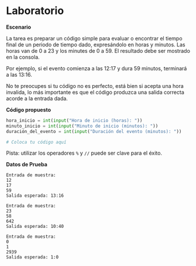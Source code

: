 # Laboratorio

**Escenario**

La tarea es preparar un código simple para evaluar o encontrar el tiempo final de un periodo de tiempo dado, expresándolo en horas y minutos. Las horas van de 0 a 23 y los minutes de 0 a 59. El resultado debe ser mostrado en la consola.

Por ejemplo, si el evento comienza a las 12:17 y dura 59 minutos, terminará a las 13:16.

No te preocupes si tu código no es perfecto, está bien si acepta una hora invalida, lo más importante es que el código produzca una salida correcta acorde a la entrada dada.

**Código propuesto**

```python
hora_inicio = int(input("Hora de inicio (horas): "))
minuto_inicio = int(input("Minuto de inicio (minutos): "))
duración_del_evento = int(input("Duración del evento (minutos): "))

# Coloca tu código aquí
```

Pista: utilizar los operadores `%` y `//` puede ser clave para el éxito.

**Datos de Prueba**

    Entrada de muestra:
    12
    17
    59
    Salida esperada: 13:16
    
    Entrada de muestra:
    23
    58
    642
    Salida esperada: 10:40
    
    Entrada de muestra:
    0
    1
    2939
    Salida esperada: 1:0
